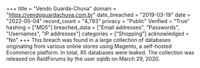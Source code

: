 +++
title = "Vendo Guarda-Chuva"
domain = "https://vendoguardachuva.com.br"
date_breached = "2019-03-19"
date = "2022-05-04"
record_count = "4,793"
privacy = "Public"
Verified = "True"
hashing = ["MD5"]
breached_data = ["Email addresses", "Passwords", "Usernames", "IP addresses"]
categories = ["Shopping"]
acknowledged = "No"
+++
This breach was found in a large collection of databases originating from various online stores using Magento, a self-hosted Ecommerce platform. In total, 85 databases were leaked. The collection was released on RaidForums by the user sqldb on March 29, 2020.
